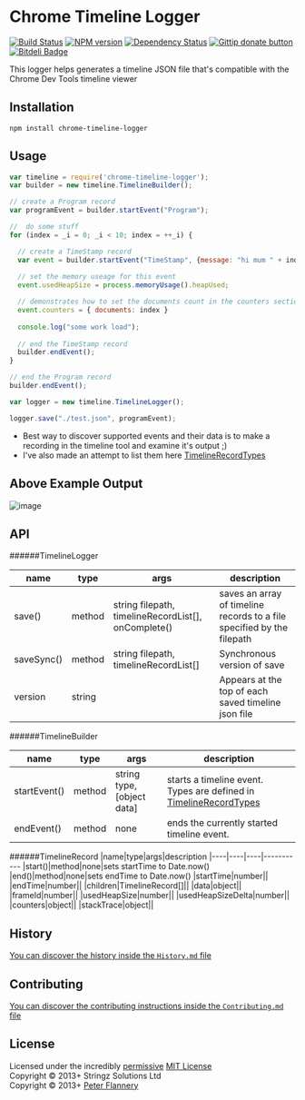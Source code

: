 # Chrome Timeline Logger

[![Build Status](https://secure.travis-ci.org/pflannery/chrome-timeline-logger.png?branch=master)](http://travis-ci.org/pflannery/chrome-timeline-logger "Check this project's build status on TravisCI")
[![NPM version](https://badge.fury.io/js/chrome-timeline-logger.png)](https://npmjs.org/package/chrome-timeline-logger "View this project on NPM")
[![Dependency Status](https://gemnasium.com/pflannery/chrome-timeline-logger.png)](https://gemnasium.com/pflannery/chrome-timeline-logger)
[![Gittip donate button](http://img.shields.io/gittip/pflannery.png)](https://www.gittip.com/pflannery/ "Donate weekly to this project using Gittip")
[![Bitdeli Badge](https://d2weczhvl823v0.cloudfront.net/pflannery/chrome-timeline-logger/trend.png)](https://bitdeli.com/free "Bitdeli Badge")

This logger helps generates a timeline JSON file that's compatible with the Chrome Dev Tools timeline viewer

## Installation

    npm install chrome-timeline-logger

## Usage

```javascript
var timeline = require('chrome-timeline-logger');
var builder = new timeline.TimelineBuilder();

// create a Program record
var programEvent = builder.startEvent("Program");

//	do some stuff
for (index = _i = 0; _i < 10; index = ++_i) {

  // create a TimeStamp record
  var event = builder.startEvent("TimeStamp", {message: "hi mum " + index + "!"});
  
  // set the memory useage for this event
  event.usedHeapSize = process.memoryUsage().heapUsed;

  // demonstrates how to set the documents count in the counters section
  event.counters = { documents: index }
  
  console.log("some work load");
  
  // end the TimeStamp record
  builder.endEvent();
}

// end the Program record
builder.endEvent();

var logger = new timeline.TimelineLogger();

logger.save("./test.json", programEvent);

```


- Best way to discover supported events and their data is to make a recording in the timeline tool and examine it's output ;)
- I've also made an attempt to list them here [TimelineRecordTypes](./src/TimelineRecordTypes.coffee)


## Above Example Output

![image](https://f.cloud.github.com/assets/1727302/1598230/448f7d8e-5329-11e3-9c5d-aa83e9bc5c3b.png)


## API

######TimelineLogger

|name|type|args|description
|----|----|----|-----------
|save()|method|string filepath, timelineRecordList[], onComplete()|saves an array of timeline records to a file specified by the filepath
|saveSync()|method|string filepath, timelineRecordList[]|Synchronous version of save
|version|string||Appears at the top of each saved timeline json file
######TimelineBuilder

|name|type|args|description
|----|----|----|-----------
|startEvent()         |method|string type, [object data]|starts a timeline event. Types are defined in [TimelineRecordTypes](./src/TimelineRecordTypes.coffee)
|endEvent()           |method|none|ends the currently started timeline event.

<!--
|reset           |method|none|resets all events back to no events 
-->

######TimelineRecord
|name|type|args|description
|----|----|----|-----------
|start()|method|none|sets startTime to Date.now()
|end()|method|none|sets endTime to Date.now()
|startTime|number||
|endTime|number||
|children|TimelineRecord[]||
|data|object||
|frameId|number||
|usedHeapSize|number||
|usedHeapSizeDelta|number||
|counters|object||
|stackTrace|object||

## History
[You can discover the history inside the `History.md` file](https://github.com/pflannery/chrome-timeline-logger/blob/master/History.md#files)

## Contributing
[You can discover the contributing instructions inside the `Contributing.md` file](https://github.com/bevry/chrome-timeline-logger/blob/master/Contributing.md#files)

## License
Licensed under the incredibly [permissive](http://en.wikipedia.org/wiki/Permissive_free_software_licence) [MIT License](http://creativecommons.org/licenses/MIT/)
<br/>Copyright &copy; 2013+ Stringz Solutions Ltd
<br/>Copyright &copy; 2013+ [Peter Flannery](http://github.com/pflannery)
